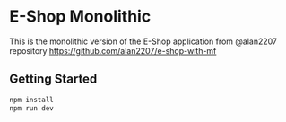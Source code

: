 # E-Shop Monolithic

This is the monolithic version of the E-Shop application from @alan2207 repository https://github.com/alan2207/e-shop-with-mf

## Getting Started

```bash
npm install
npm run dev
```
